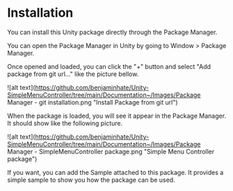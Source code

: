 # Installation

You can install this Unity package directly through the Package Manager.

You can open the Package Manager in Unity  by going to Window > Package Manager.

Once opened and loaded, you can click the "+" button and select "Add package from git url..." like the picture bellow.

![alt text](https://github.com/benjaminhate/Unity-SimpleMenuController/tree/main/Documentation~/Images/Package Manager - git installation.png "Install Package from git url")

When the package is loaded, you will see it appear in the Package Manager.
It should show like the following picture.

![alt text](https://github.com/benjaminhate/Unity-SimpleMenuController/tree/main/Documentation~/Images/Package Manager - SimpleMenuController package.png "Simple Menu Controller package")

If you want, you can add the Sample attached to this package.
It provides a simple sample to show you how the package can be used.